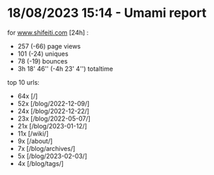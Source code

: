 # 18/08/2023 15:14 - Umami report
for www.shifeiti.com [24h] :

 - 257 (-66) page views
 - 101 (-24) uniques
 - 78 (-19) bounces
 - 3h 18' 46'' (-4h 23' 4'') totaltime


top 10 urls:
 - 64x [/]
 - 52x [/blog/2022-12-09/]
 - 24x [/blog/2022-12-22/]
 - 23x [/blog/2022-05-07/]
 - 21x [/blog/2023-01-12/]
 - 11x [/wiki/]
 - 9x [/about/]
 - 7x [/blog/archives/]
 - 5x [/blog/2023-02-03/]
 - 4x [/blog/tags/]


